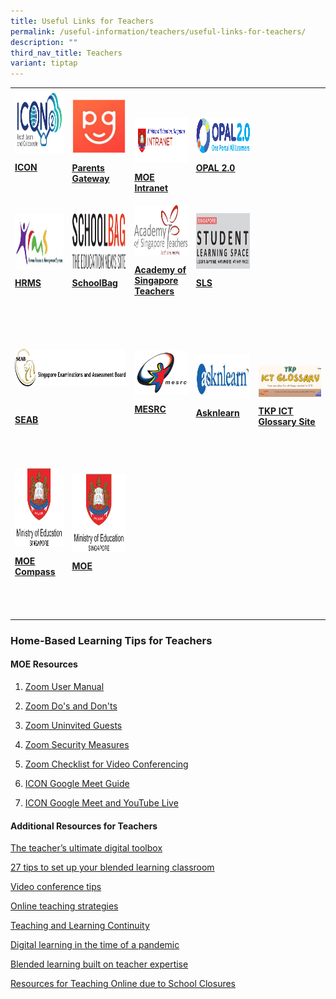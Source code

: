```yaml
---
title: Useful Links for Teachers
permalink: /useful-information/teachers/useful-links-for-teachers/
description: ""
third_nav_title: Teachers
variant: tiptap
---
```

<table style="minWidth: 125px">
<colgroup>
<col>
<col>
<col>
<col>
<col>
</colgroup>
<tbody>
<tr>
<td rowspan="1" colspan="1">
<div class="isomer-image-wrapper">
<img style="margin: auto; outline: 0px; padding: 0px; border: none; max-width: 100%; clear: both; cursor: pointer; display: block; width: 233px; height: 101px;" height="auto" width="100%" alt="ICON2.png" src="/images/ICON2.png">
</div>
<p><strong><a href="https://icon.moe.edu.sg/" rel="noopener noreferrer nofollow" target="_blank"><u>ICON</u></a></strong>
</p>
<p>
<br>
</p>
</td>
<td rowspan="1" colspan="1">
<div class="isomer-image-wrapper">
<img style="margin: auto; outline: 0px; padding: 0px; border: none; max-width: 100%; clear: both; cursor: pointer; display: block;" height="auto" width="100%" alt="Parents Gateway.bmp" src="/images/Parents%20Gateway.bmp">
</div>
<p><strong><a href="https://pg.moe.edu.sg/" rel="noopener noreferrer nofollow" target="_blank"><u>Parents Gateway</u></a></strong>
</p>
</td>
<td rowspan="1" colspan="1">
<p>
<br>
</p>
<div class="isomer-image-wrapper">
<img style="margin: auto; outline: 0px; padding: 0px; border: none; max-width: 100%; clear: both; cursor: pointer; display: block; width: 257px; height: 73px;" height="auto" width="100%" alt="MOE Intranet.png" src="/images/MOE%20Intranet.png">
</div>
<p><strong><a href="http://intranet.moe.gov.sg/Pages/Home.aspx" rel="noopener noreferrer nofollow" target="_blank"><u>MOE Intranet</u></a></strong>
</p>
</td>
<td rowspan="1" colspan="1">
<p></p>
<div class="isomer-image-wrapper">
<img style="margin: auto; outline: 0px; padding: 0px; border: none; max-width: 100%; clear: both; cursor: pointer; display: block; width: 233px; height: 58px;" height="auto" width="100%" alt="OPAL 2.0.png" src="/images/OPAL%202.png">
</div>
<p><strong><a href="https://idm.opal2.moe.edu.sg/account/login?returnUrl=%2Fconnect%2Fauthorize%2Fcallback%3Fresponse_type%3Dcode%26client_id%3DOpal2WebApp%26state%3DrBldC8-eIC_F-e8RGM-3o04S4nSy8K40Sx6Wxoq2sL0b0%26redirect_uri%3Dhttps%253A%252F%252Fwww.opal2.moe.edu.sg%252Fapp%252Findex.html%26scope%3Dcxprofile%2520openid%2520cxDomainInternalApi%26code_challenge%3DVAUPMJ-nM4JDNxR04tWEjyGRq6ailQE7DzQxdKz9KqM%26code_challenge_method%3DS256%26nonce%3DrBldC8-eIC_F-e8RGM-3o04S4nSy8K40Sx6Wxoq2sL0b0" rel="noopener noreferrer nofollow" target="_blank"><u>OPAL 2.0</u></a></strong>
</p>
</td>
<td rowspan="1" colspan="1">
<p></p>
</td>
</tr>
<tr>
<td rowspan="1" colspan="1">
<div class="isomer-image-wrapper">
<img style="margin: auto; outline: 0px; padding: 0px; border: none; max-width: 100%; clear: both; cursor: pointer; display: block; width: 233px; height: 89px;" height="auto" width="100%" alt="HRMS.jpg" src="/images/HRMS.jpeg">
</div>
<p><strong><a href="https://hrms.moe.gov.sg/" rel="noopener noreferrer nofollow" target="_blank"><u>HRMS</u></a></strong>
</p>
<p></p>
</td>
<td rowspan="1" colspan="1">
<div class="isomer-image-wrapper">
<img style="margin: auto; outline: 0px; padding: 0px; border: none; max-width: 100%; clear: both; cursor: pointer; display: block; width: 236px; height: 89px;" height="auto" width="100%" alt="SchoolBag.png" src="/images/SchoolBag.png">
</div>
<p><strong><a href="https://www.schoolbag.sg/" rel="noopener noreferrer nofollow" target="_blank"><u>SchoolBag</u></a></strong>
</p>
</td>
<td rowspan="1" colspan="1">
<div class="isomer-image-wrapper">
<img style="margin: auto; outline: 0px; padding: 0px; border: none; max-width: 100%; clear: both; cursor: pointer; display: block; width: 185px; height: 81px;" height="auto" width="100%" alt="Academy of Singapore Teachers.jpg" src="/images/Academy%20of%20Singapore%20Teachers.jpeg">
</div>
<p><strong><a href="https://academyofsingaporeteachers.moe.edu.sg/" rel="noopener noreferrer nofollow" target="_blank"><u>Academy of Singapore Teachers</u></a></strong>
</p>
</td>
<td rowspan="1" colspan="1">
<div class="isomer-image-wrapper">
<img style="margin: auto; outline: 0px; padding: 0px; border: none; max-width: 100%; clear: both; cursor: pointer; display: block; width: 184px; height: 89px;" height="auto" width="100%" alt="SLS.jpg" src="/images/SLS.jpeg">
</div>
<p><strong><a href="http://learning.moe.edu.sg/" rel="noopener noreferrer nofollow" target="_blank"><u>SLS</u></a></strong>
</p>
</td>
<td rowspan="1" colspan="1">
<p></p>
</td>
</tr>
<tr>
<td rowspan="1" colspan="1">
<p></p>
</td>
<td rowspan="1" colspan="1">
<p></p>
</td>
<td rowspan="1" colspan="1">
<p></p>
</td>
<td rowspan="1" colspan="1">
<p></p>
</td>
<td rowspan="1" colspan="1">
<p></p>
</td>
</tr>
<tr>
<td rowspan="1" colspan="2">
<p>
<br>
</p>
<div class="isomer-image-wrapper">
<img style="margin: auto; outline: 0px; padding: 0px; border: none; max-width: 100%; clear: both; cursor: pointer; display: block; width: 284px; height: 60px;" height="auto" width="100%" alt="SEAB.png" src="/images/SEAB.png">
</div>
<p>
<br>
</p>
<p><strong><a href="https://www.seab.gov.sg/" rel="noopener noreferrer nofollow" target="_blank"><u>SEAB</u></a></strong>
</p>
<p>
<br>
</p>
</td>
<td rowspan="1" colspan="1">
<div class="isomer-image-wrapper">
<img style="margin: auto; outline: 0px; padding: 0px; border: none; max-width: 100%; clear: both; cursor: pointer; display: block;" height="auto" width="100%" alt="Mesrc.png" src="/images/Mesrc.png">
</div>
<p><strong><a href="https://lms.wizlearn.com/LMS/Login_main.aspx" rel="noopener noreferrer nofollow" target="_blank"><u>MESRC</u></a></strong>
</p>
<p></p>
</td>
<td rowspan="1" colspan="1">
<p></p>
<div class="isomer-image-wrapper">
<img style="margin: auto; outline: 0px; padding: 0px; border: none; max-width: 100%; clear: both; cursor: pointer; display: block; width: 276px; height: 70px;" height="auto" width="100%" alt="asknlearn.jpg" src="/images/asknlearn.jpeg">
</div>
<p></p>
<p><strong><a href="https://lms.wizlearn.com/LMS/Login_main.aspx" rel="noopener noreferrer nofollow" target="_blank"><u>Asknlearn</u></a></strong>
</p>
</td>
<td rowspan="1" colspan="1">
<p>&nbsp;</p>
<div class="isomer-image-wrapper">
<img style="margin: auto; outline: 0px; padding: 0px; border: none; max-width: 100%; clear: both; display: block;" height="auto" width="100%" alt="TKP ICT Glossary Website.png" src="/images/TKP%20ICT%20Glossary%20Website.png">
</div>
<p></p>
<p><strong><a href="https://sites.google.com/moe.edu.sg/tkp-ict-glossary/home" rel="noopener noreferrer nofollow" target="_blank"><u>TKP ICT Glossary Site</u></a></strong>
</p>
<p></p>
<p></p>
</td>
</tr>
<tr>
<td rowspan="1" colspan="1">
<p></p>
</td>
<td rowspan="1" colspan="1">
<p></p>
</td>
<td rowspan="1" colspan="1">
<p></p>
</td>
<td rowspan="1" colspan="1">
<p></p>
</td>
<td rowspan="1" colspan="1">
<p></p>
</td>
</tr>
<tr>
<td rowspan="1" colspan="1">
<div class="isomer-image-wrapper">
<img style="margin: auto; outline: 0px; padding: 0px; border: none; max-width: 100%; clear: both; cursor: pointer; display: block; width: 166px; height: 126px;" height="auto" width="100%" alt="MOE.png" src="/images/MOE.png">
</div>
<p><strong><a href="https://www.moe.gov.sg/compass" rel="noopener noreferrer nofollow" target="_blank"><u>MOE Compass</u></a></strong>
</p>
</td>
<td rowspan="1" colspan="1">
<div class="isomer-image-wrapper">
<img style="margin: auto; outline: 0px; padding: 0px; border: none; max-width: 100%; clear: both; cursor: pointer; display: block; width: 164px; height: 125px;" height="auto" width="100%" alt="MOE.png" src="/images/MOE.png">
</div>
<p><strong><a href="https://www.moe.gov.sg/" rel="noopener noreferrer nofollow" target="_blank"><u>MOE</u></a></strong>
</p>
</td>
<td rowspan="1" colspan="1">
<p></p>
</td>
<td rowspan="1" colspan="1">
<p></p>
</td>
<td rowspan="1" colspan="1">
<p></p>
</td>
</tr>
<tr>
<td rowspan="1" colspan="1">
<p></p>
</td>
<td rowspan="1" colspan="1">
<p></p>
</td>
<td rowspan="1" colspan="1">
<p>&nbsp;</p>
</td>
<td rowspan="1" colspan="1">
<p>&nbsp;</p>
</td>
<td rowspan="1" colspan="1">
<p></p>
</td>
</tr>
</tbody>
</table>
<h3>Home-Based Learning Tips for Teachers</h3>
<h4>MOE Resources</h4>
<ol data-tight="true" class="tight">
<li>
<p><a href="/files/Zoom%20User%20Manual.pdf" rel="noopener noreferrer nofollow" target="_blank">Zoom User Manual</a>
</p>
</li>
<li>
<p><a href="/files/Zoom%20Do's%20and%20Don'ts.pdf" rel="noopener noreferrer nofollow" target="_blank">Zoom Do's and Don'ts</a>
</p>
</li>
<li>
<p><a href="/files/Zoom%20Uninvited%20Guests.pdf" rel="noopener noreferrer nofollow" target="_blank">Zoom Uninvited Guests</a>
</p>
</li>
<li>
<p><a href="/files/Zoom%20Security%20Measures.pdf" rel="noopener noreferrer nofollow" target="_blank">Zoom Security Measures</a>
</p>
</li>
<li>
<p><a href="/files/Zoom%20Checklist%20for%20Video%20Conferencing.pdf" rel="noopener noreferrer nofollow" target="_blank">Zoom Checklist for Video Conferencing</a>
</p>
</li>
<li>
<p><a href="/files/ICON%20Google%20Meet%20Guide.pdf" rel="noopener noreferrer nofollow" target="_blank">ICON Google Meet Guide</a>
</p>
</li>
<li>
<p><a href="/files/ICON%20Google%20Meet%20and%20YouTube%20Live.pdf" rel="noopener noreferrer nofollow" target="_blank">ICON Google Meet and YouTube Live</a>
</p>
</li>
</ol>
<h4>Additional Resources for Teachers</h4>
<p><a href="https://www.nie.edu.sg/niews/june2020/the-teacher-ultimate-digital-toolbox.html" rel="noopener noreferrer nofollow" target="_blank">The teacher’s ultimate digital toolbox</a>
</p>
<p><a href="https://www.legendsoflearning.com/blog/27-tips-blended-learning" rel="noopener noreferrer nofollow" target="_blank">27 tips to set up your blended learning classroom</a>
</p>
<p><a href="https://sites.google.com/g.nie.edu.sg/nievideomeetingplatforms/video-conference-tips" rel="noopener noreferrer nofollow" target="_blank">Video conference tips</a>
</p>
<p><a href="https://sites.google.com/g.nie.edu.sg/nievideomeetingplatforms/online-teaching-strategies" rel="noopener noreferrer nofollow" target="_blank">Online teaching strategies</a>
</p>
<p><a href="https://sites.google.com/g.nie.edu.sg/in-learning-resource-sites/home" rel="noopener noreferrer nofollow" target="_blank">Teaching and Learning Continuity</a>
</p>
<p><a href="https://singteach.nie.edu.sg/vsl-digital-learning" rel="noopener noreferrer nofollow" target="_blank">Digital learning in the time of a pandemic</a>
</p>
<p><a href="https://www.edutopia.org/article/blended-learning-built-teacher-expertise" rel="noopener noreferrer nofollow" target="_blank">Blended learning built on teacher expertise</a>
</p>
<p><a href="https://www.theedublogger.com/teaching-online-school-closures" rel="noopener noreferrer nofollow" target="_blank">Resources for Teaching Online due to School Closures</a>
</p>